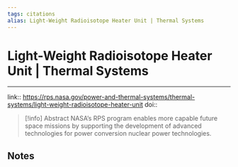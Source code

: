 ```yaml
---
tags: citations
alias: Light-Weight Radioisotope Heater Unit | Thermal Systems
---
```

# Light-Weight Radioisotope Heater Unit | Thermal Systems

****


link:: https://rps.nasa.gov/power-and-thermal-systems/thermal-systems/light-weight-radioisotope-heater-unit
doi:: 

> [!info] Abstract
> NASA’s RPS program enables more capable future space missions by supporting the development of advanced technologies for power conversion nuclear power technologies.



## Notes

